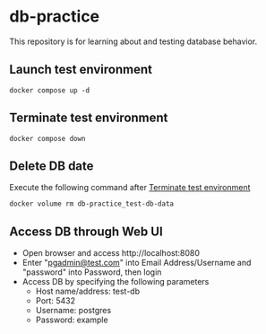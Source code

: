 # db-practice

This repository is for learning about and testing database behavior.

## Launch test environment
```
docker compose up -d
```

## Terminate test environment
```
docker compose down
```

## Delete DB date
Execute the following command after [Terminate test environment](#terminate-test-environment) 
```
docker volume rm db-practice_test-db-data
```

## Access DB through Web UI
- Open browser and access http://localhost:8080
- Enter "pgadmin@test.com" into Email Address/Username and "password" into Password, then login
- Access DB by specifying the following parameters
  - Host name/address: test-db
  - Port: 5432
  - Username: postgres
  - Password: example
